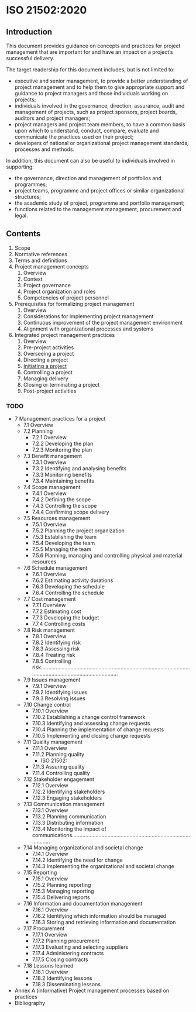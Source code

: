 # ISO 21502:2020

## Introduction

This document provides guidance on concepts and practices for project management that are important for and have an impact on a project’s successful delivery.

The target readership for this document includes, but is not limited to:

* executive and senior management, to provide a better understanding of project management and to help them to give appropriate support and guidance to project managers and those individuals working on projects;
* individuals involved in the governance, direction, assurance, audit and management of projects, such as project sponsors, project boards, auditors and project managers;
* project managers and project team members, to have a common basis upon which to understand, conduct, compare, evaluate and communicate the practices used on their project;
* developers of national or organizational project management standards, processes and methods.

In addition, this document can also be useful to individuals involved in supporting:

* the governance, direction and management of portfolios and programmes;
* project teams, programme and project offices or similar organizational structures;
* the academic study of project, programme and portfolio management;
* functions related to the management management, procurement and legal.

## Contents

1. Scope
2. Normative references
3. Terms	and definitions
4. Project management concepts
   1. Overview
   2. Context
   3. Project governance
   4. Project organization and roles
   5. Competencies of project personnel
5. Prerequisites for formalizing project management
   1. Overview
   2. Considerations for implementing project management
   3. Continuous improvement of the project management environment
   4. Alignment with organizational processes and systems
6. Integrated project management practices
   1. Overview
   2. Pre-project activities
   3. Overseeing a project
   4. Directing a project
   5. [Initiating a project](06_05-InitiatingProject.md)
   6. Controlling a project
   7. Managing delivery
   8. Closing or terminating a project
   9. Post-project activities

### TODO
- 7 Management practices for a project
   - 7.1 Overview
   - 7.2 Planning
      - 7.2.1 Overview
      - 7.2.2 Developing the plan
      - 7.2.3 Monitoring the plan
   - 7.3 Benefit management
      - 7.3.1 Overview
      - 7.3.2 Identifying and analysing benefits
      - 7.3.3 Monitoring benefits
      - 7.3.4 Maintaining benefits
   - 7.4 Scope management
      - 7.4.1 Overview
      - 7.4.2 Defining the scope
      - 7.4.3 Controlling the scope
      - 7.4.4 Confirming scope delivery
   - 7.5 Resources management
      - 7.5.1 Overview
      - 7.5.2 Planning the project organization
      - 7.5.3 Establishing the team
      - 7.5.4 Developing the team
      - 7.5.5 Managing the team
      - 7.5.6 Planning, managing and controlling physical and material resources
   - 7.6 Schedule management
      - 7.6.1 Overview
      - 7.6.2 Estimating activity durations
      - 7.6.3 Developing the schedule
      - 7.6.4 Controlling the schedule
   - 7.7 Cost management
      - 7.7.1 Overview
      - 7.7.2 Estimating cost
      - 7.7.3 Developing the budget
      - 7.7.4 Controlling costs
   - 7.8 Risk management
      - 7.8.1 Overview
      - 7.8.2 Identifying risk
      - 7.8.3 Assessing risk
      - 7.8.4 Treating risk
      - 7.8.5 Controlling risk...............................................................................................................................................................
   - 7.9 Issues management
      - 7.9.1 Overview
      - 7.9.2 Identifying issues
      - 7.9.3 Resolving issues
   - 7.10 Change control
      - 7.10.1 Overview
      - 7.10.2 Establishing a change control framework
      - 7.10.3 Identifying and assessing change requests
      - 7.10.4 Planning the implementation of change requests
      - 7.10.5 Implementing and closing change requests
   - 7.11 Quality management
      - 7.11.1 Overview
      - 7.11.2 Planning quality
         - ISO 21502:
      - 7.11.3 Assuring quality
      - 7.11.4 Controlling quality
   - 7.12 Stakeholder engagement
      - 7.12.1 Overview
      - 7.12.2 Identifying stakeholders
      - 7.12.3 Engaging stakeholders
   - 7.13 Communication management
      - 7.13.1 Overview
      - 7.13.2 Planning communication
      - 7.13.3 Distributing information
      - 7.13.4 Monitoring the impact of communications............................................................................................
   - 7.14 Managing organizational and societal change
      - 7.14.1 Overview
      - 7.14.2 Identifying the need for change
      - 7.14.3 Implementing the organizational and societal change
   - 7.15 Reporting
      - 7.15.1 Overview
      - 7.15.2 Planning reporting
      - 7.15.3 Managing reporting
      - 7.15.4 Delivering reports
   - 7.16 Information and documentation management
      - 7.16.1 Overview
      - 7.16.2 Identifying which information should be managed
      - 7.16.3 Storing and retrieving information and documentation
   - 7.17 Procurement
      - 7.17.1 Overview
      - 7.17.2 Planning procurement
      - 7.17.3 Evaluating and selecting suppliers
      - 7.17.4 Administering contracts
      - 7.17.5 Closing contracts
   - 7.18 Lessons learned
      - 7.18.1 Overview
      - 7.18.2 Identifying lessons
      - 7.18.3 Disseminating lessons
- Annex A (informative) Project management processes based on practices
- Bibliography